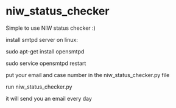 niw_status_checker
==================

Simple to use NIW status checker :)


install smtpd server on linux:

sudo apt-get install opensmtpd

sudo service opensmtpd restart


put your email and case number in the niw_status_checker.py file


run niw_status_checker.py


it will send you an email every day

